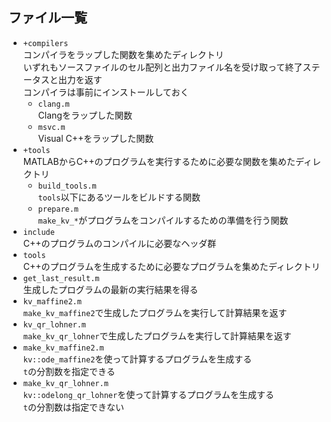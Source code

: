 ファイル一覧
----------

* `+compilers`  
  コンパイラをラップした関数を集めたディレクトリ  
  いずれもソースファイルのセル配列と出力ファイル名を受け取って終了ステータスと出力を返す  
  コンパイラは事前にインストールしておく
  * `clang.m`  
    Clangをラップした関数
  * `msvc.m`  
    Visual C++をラップした関数
* `+tools`  
  MATLABからC++のプログラムを実行するために必要な関数を集めたディレクトリ
  * `build_tools.m`  
    `tools`以下にあるツールをビルドする関数
  * `prepare.m`  
    `make_kv_*`がプログラムをコンパイルするための準備を行う関数
* `include`  
  C++のプログラムのコンパイルに必要なヘッダ群
* `tools`  
  C++のプログラムを生成するために必要なプログラムを集めたディレクトリ
* `get_last_result.m`  
  生成したプログラムの最新の実行結果を得る
* `kv_maffine2.m`  
  `make_kv_maffine2`で生成したプログラムを実行して計算結果を返す
* `kv_qr_lohner.m`  
  `make_kv_qr_lohner`で生成したプログラムを実行して計算結果を返す
* `make_kv_maffine2.m`  
  `kv::ode_maffine2`を使って計算するプログラムを生成する  
  `t`の分割数を指定できる
* `make_kv_qr_lohner.m`  
  `kv::odelong_qr_lohner`を使って計算するプログラムを生成する  
  `t`の分割数は指定できない
